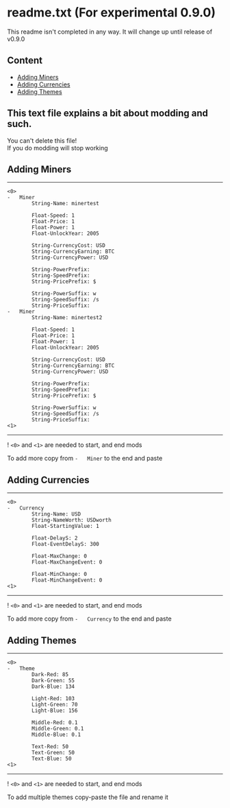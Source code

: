 # readme.txt (For experimental 0.9.0)  

This readme isn't completed in any way. It will change up until release of v0.9.0
  
## Content
* [Adding Miners](#Adding-Miners)
* [Adding Currencies](#Adding-Currencies)
* [Adding Themes](#Adding-Themes)
  
## This text file explains a bit about modding and such. 
You can't delete this file!  
If you do modding will stop working  
  
  
## Adding Miners
  
  
___
```
<0>
- 	Miner
		String-Name: minertest

		Float-Speed: 1
		Float-Price: 1
		Float-Power: 1
		Float-UnlockYear: 2005

		String-CurrencyCost: USD
		String-CurrencyEarning: BTC
		String-CurrencyPower: USD

		String-PowerPrefix:
		String-SpeedPrefix:
		String-PricePrefix: $

		String-PowerSuffix: w
		String-SpeedSuffix: /s
		String-PriceSuffix:
- 	Miner
		String-Name: minertest2

		Float-Speed: 1
		Float-Price: 1
		Float-Power: 1
		Float-UnlockYear: 2005

		String-CurrencyCost: USD
		String-CurrencyEarning: BTC
		String-CurrencyPower: USD

		String-PowerPrefix:
		String-SpeedPrefix:
		String-PricePrefix: $

		String-PowerSuffix: w
		String-SpeedSuffix: /s
		String-PriceSuffix:
<1>
```

___

 ! `<0>` and `<1>` are needed to start, and end mods  
   
 To add more copy from `- 	Miner` to the end and paste  

  
## Adding Currencies
___
```
<0>
- 	Currency
		String-Name: USD
		String-NameWorth: USDworth
		Float-StartingValue: 1

		Float-DelayS: 2
		Float-EventDelayS: 300

		Float-MaxChange: 0
		Float-MaxChangeEvent: 0

		Float-MinChange: 0
		Float-MinChangeEvent: 0
<1>
```
___

 ! `<0>` and `<1>` are needed to start, and end mods  
   
 To add more copy from `- 	Currency` to the end and paste  
 
 
## Adding Themes  
___
```
<0>
- 	Theme
		Dark-Red: 85
		Dark-Green: 55
		Dark-Blue: 134
		
		Light-Red: 103
		Light-Green: 70
		Light-Blue: 156
		
		Middle-Red: 0.1
		Middle-Green: 0.1
		Middle-Blue: 0.1
		
		Text-Red: 50
		Text-Green: 50
		Text-Blue: 50
<1>
```
___

 ! `<0>` and `<1>` are needed to start, and end mods  
   
 To add multiple themes copy-paste the file and rename it  
